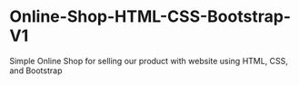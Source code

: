 # Online-Shop-HTML-CSS-Bootstrap-V1
Simple Online Shop for selling our product with website using HTML, CSS, and Bootstrap
